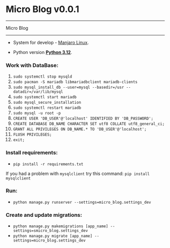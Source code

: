 # Micro Blog v0.0.1

---

Micro Blog

---

- System for develop - <a href="https://manjaro.org/" target='_blank'>Manjaro Linux</a>.

- Python version <a href='https://www.python.org/downloads/release/python-3100/' target='_blank'><strong>Python 3.12</strong></a>.

### Work with DataBase:

1. `sudo systemctl stop mysqld`
2. `sudo pacman -S mariadb libmariadbclient mariadb-clients`
3. `sudo mysql_install_db --user=mysql --basedir=/usr --datadir=/var/lib/mysql`
4. `sudo systemctl start mariadb`
5. `sudo mysql_secure_installation`
6. `sudo systemctl restart mariadb`
7. `sudo mysql -u root -p`
8. `CREATE USER 'DB_USER'@'localhost' IDENTIFIED BY 'DB_PASSWORD';`
9. `CREATE DATABASE DB_NAME CHARACTER SET utf8 COLLATE utf8_general_ci;`
10. `GRANT ALL PRIVILEGES ON DB_NAME.* TO 'DB_USER'@'localhost';`
11. `FLUSH PRIVILEGES;`
12. `exit;`

### Install requirements:

- `pip install -r requirements.txt`

If you had a problem with `mysqlclient` try this command: `pip install mysqlclient`

### Run:

- `python manage.py runserver --settings=micro_blog.settings_dev`

### Create and update migrations:

- `python manage.py makemigrations [app_name] --settings=smicro_blog.settings_dev`
- `python manage.py migrate [app_name] --settings=micro_blog.settings_dev`
